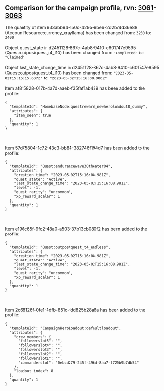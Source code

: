 ## Comparison for the campaign profile, rvn: [3061](https://github.com/PRO100KatYT/FortniteProfileRevisions/tree/main/profiles/campaign/3061%20campaign.json)-[3063](https://github.com/PRO100KatYT/FortniteProfileRevisions/tree/main/profiles/campaign/3063%20campaign.json)

The quantity of item 933abb94-150c-4295-9be6-2d2b74d36e88 (AccountResource:currency_xrayllama) has been changed from: `3250` to: `3400`
<br><br>
Object quest_state in d2451128-867c-4ab8-9410-c601747e9595 (Quest:outpostquest_t4_l10) has been changed from: `"Completed"` to: `"Claimed"`
<br><br>
Object last_state_change_time in d2451128-867c-4ab8-9410-c601747e9595 (Quest:outpostquest_t4_l10) has been changed from: `"2023-05-02T15:15:15.637Z"` to: `"2023-05-02T15:16:08.980Z"`
<br><br>
Item af815828-017b-4a7d-aaeb-f35faf1ab439 has been added to the profile:

```
{
  "templateId": "HomebaseNode:questreward_newheroloadout8_dummy",
  "attributes": {
    "item_seen": true
  },
  "quantity": 1
}
```

<br><br>
Item 57d75804-1c72-43c3-bb84-382746f194d7 has been added to the profile:

```
{
  "templateId": "Quest:endurancewave30theater04",
  "attributes": {
    "creation_time": "2023-05-02T15:16:08.981Z",
    "quest_state": "Active",
    "last_state_change_time": "2023-05-02T15:16:08.981Z",
    "level": -1,
    "quest_rarity": "uncommon",
    "xp_reward_scalar": 1
  },
  "quantity": 1
}
```

<br><br>
Item e196c65f-9fc2-48a0-a503-37b13cb080f2 has been added to the profile:

```
{
  "templateId": "Quest:outpostquest_t4_endless",
  "attributes": {
    "creation_time": "2023-05-02T15:16:08.981Z",
    "quest_state": "Active",
    "last_state_change_time": "2023-05-02T15:16:08.981Z",
    "level": -1,
    "quest_rarity": "uncommon",
    "xp_reward_scalar": 1
  },
  "quantity": 1
}
```

<br><br>
Item 2c68126f-0fe1-4dfb-851c-fdd825b28a6a has been added to the profile:

```
{
  "templateId": "CampaignHeroLoadout:defaultloadout",
  "attributes": {
    "crew_members": {
      "followerslot5": "",
      "followerslot4": "",
      "followerslot3": "",
      "followerslot2": "",
      "followerslot1": "",
      "commanderslot": "0ebcd279-245f-496d-8aa7-f720b9b7db54"
    },
    "loadout_index": 8
  },
  "quantity": 1
}
```

<br><br>
